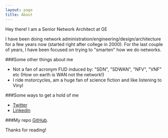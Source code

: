 ```yaml
---
layout: page
title: About
---
```


<p class="message">
  Hey there! I am a Senior Network Architect at GE 
</p>

I have been doing network administration/engineering/design/architecture for a few years now (started right after college in 2000). For the last couple of years, I have been focused on trying to "smarten" how we do networks. 

###Some other things about me
- Not a fan of acronym FUD induced by: "SDN", "SDWAN", "NFV", "VNF" etc (How on earth is WAN not the network!)
- I ride motorcycles, am a huge fan of science fiction and like listening to Vinyl

###Some ways to get a hold of me
* [Twitter](https://twitter.com/termlen0)
* [Linkedin](https://linkedin.com/in/achenampara)

###My repo
 [GitHub](https://github.com/termlen0).



Thanks for reading!
